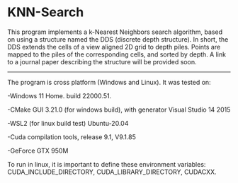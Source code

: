 # KNN-Search
This program implements a k-Nearest Neighbors search algorithm, based on using a structure named the DDS (discrete depth structure). In short, the DDS extends the cells of a view aligned 2D grid to depth piles. Points are mapped to the piles of the corresponding cells, and sorted by depth. A link to a journal paper describing the structure will be provided soon.

********************************************************************************

The program is cross platform (Windows and Linux). It was tested on:

-Windows 11 Home. build 22000.51.

-CMake GUI 3.21.0 (for windows build), with generator Visual Studio 14 2015

-WSL2 (for linux build test) Ubuntu-20.04

-Cuda compilation tools, release 9.1, V9.1.85

-GeForce GTX 950M



To run in linux, it is important to define these environment variables: CUDA_INCLUDE_DIRECTORY, CUDA_LIBRARY_DIRECTORY, CUDACXX.

